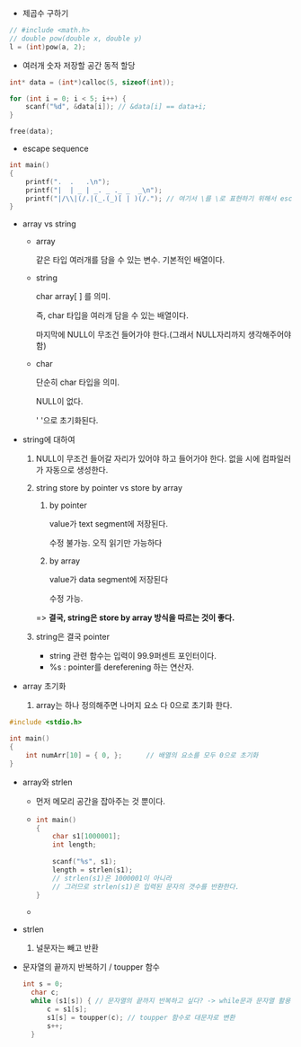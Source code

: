 - 제곱수 구하기

```c
// #include <math.h>
// double pow(double x, double y)
l = (int)pow(a, 2);
```

- 여러개 숫자 저장할 공간 동적 할당

```c
int* data = (int*)calloc(5, sizeof(int));

for (int i = 0; i < 5; i++) {
	scanf("%d", &data[i]); // &data[i] == data+i;
}

free(data);

```

- escape sequence

```c
int main()
{
	printf(".  .   .\n");
	printf("|  | _ | _. _ ._ _  _\n");
	printf("|/\\|(/.|(_.(_)[ | )(/."); // 여기서 \를 \로 표현하기 위해서 escape sequence \가 앞에 붙어야 한다. 이건 출력 갯수에 영향 안미치는 것
}
```

- array vs string

  - array

    같은 타입 여러개를 담을 수 있는 변수. 기본적인 배열이다.

  - string

    char array[ ] 를 의미.

    즉, char 타입을 여러개 담을 수 있는 배열이다.

    마지막에 NULL이 무조건 들어가야 한다.(그래서 NULL자리까지 생각해주어야 함)

  - char

    단순히 char 타입을 의미.

    NULL이 없다.

    ' '으로 초기화된다.

    

- string에 대하여

  1. NULL이 무조건 들어갈 자리가 있어야 하고 들어가야 한다. 없을 시에 컴파일러가 자동으로 생성한다.

  2. string store by pointer vs store by array

     1. by pointer

        value가 text segment에 저장된다.

        수정 불가능. 오직 읽기만 가능하다

     2. by array

        value가 data segment에 저장된다

        수정 가능.

        

     => **결국, string은 store by array 방식을 따르는 것이 좋다.**

     

  3. string은 결국 pointer

     - string 관련 함수는 입력이 99.9퍼센트 포인터이다.
     - %s : pointer를 dereferening 하는 연산자.



- array 초기화
  1. array는 하나 정의해주면 나머지 요소 다 0으로 초기화 한다.

```c
#include <stdio.h>

int main()
{
    int numArr[10] = { 0, };      // 배열의 요소를 모두 0으로 초기화
}
```



- array와 strlen

  - 먼저 메모리 공간을 잡아주는 것 뿐이다.

  - ```c
    int main()
    {
    	char s1[1000001];
    	int length;
    	
    	scanf("%s", s1);
    	length = strlen(s1); 
        // strlen(s1)은 1000001이 아니라
        // 그러므로 strlen(s1)은 입력된 문자의 갯수를 반환한다.
    }
    ```

  - 

- strlen
  
  1. 널문자는 빼고 반환



- 문자열의 끝까지 반복하기 / toupper 함수 

  ```c
  int s = 0;
  	char c;
  	while (s1[s]) { // 문자열의 끝까지 반복하고 싶다? -> while문과 문자열 활용
  		c = s1[s];
  		s1[s] = toupper(c); // toupper 함수로 대문자로 변환
  		s++;
  	}
  ```

  